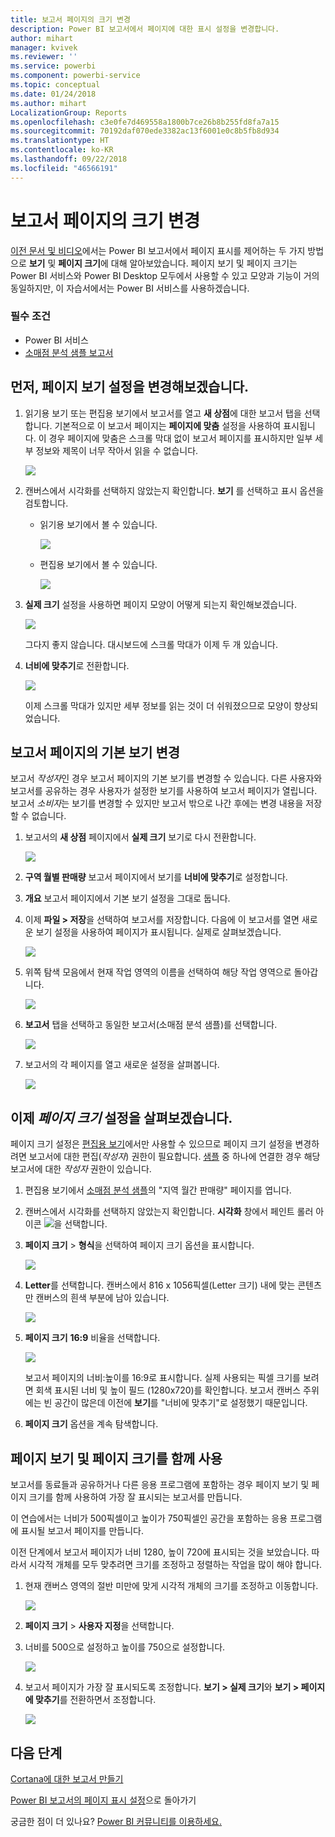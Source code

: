 ```yaml
---
title: 보고서 페이지의 크기 변경
description: Power BI 보고서에서 페이지에 대한 표시 설정을 변경합니다.
author: mihart
manager: kvivek
ms.reviewer: ''
ms.service: powerbi
ms.component: powerbi-service
ms.topic: conceptual
ms.date: 01/24/2018
ms.author: mihart
LocalizationGroup: Reports
ms.openlocfilehash: c3e0fe7d469558a1800b7ce26b8b255fd8fa7a15
ms.sourcegitcommit: 70192daf070ede3382ac13f6001e0c8b5fb8d934
ms.translationtype: HT
ms.contentlocale: ko-KR
ms.lasthandoff: 09/22/2018
ms.locfileid: "46566191"
---
```

# <a name="change-the-size-of-a-report-page"></a>보고서 페이지의 크기 변경
[이전 문서 및 비디오](../power-bi-report-display-settings.md)에서는 Power BI 보고서에서 페이지 표시를 제어하는 두 가지 방법으로 **보기** 및 **페이지 크기**에 대해 알아보았습니다. 페이지 보기 및 페이지 크기는 Power BI 서비스와 Power BI Desktop 모두에서 사용할 수 있고 모양과 기능이 거의 동일하지만, 이 자습서에서는 Power BI 서비스를 사용하겠습니다.

### <a name="prerequisites"></a>필수 조건
- Power BI 서비스   
- [소매점 분석 샘플 보고서](../sample-retail-analysis.md)

## <a name="first-lets-change-the-page-view-setting"></a>먼저, 페이지 보기 설정을 변경해보겠습니다.

1. 읽기용 보기 또는 편집용 보기에서 보고서를 열고 **새 상점**에 대한 보고서 탭을 선택합니다. 기본적으로 이 보고서 페이지는 **페이지에 맞춤** 설정을 사용하여 표시됩니다.  이 경우 페이지에 맞춤은 스크롤 막대 없이 보고서 페이지를 표시하지만 일부 세부 정보와 제목이 너무 작아서 읽을 수 없습니다.

   ![](media/end-user-report-view/pbi_fit_to_page.png)
2. 캔버스에서 시각화를 선택하지 않았는지 확인합니다. **보기** 를 선택하고 표시 옵션을 검토합니다.

   * 읽기용 보기에서 볼 수 있습니다.

     ![](media/end-user-report-view/power-bi-page-view-menu-new.png)
   * 편집용 보기에서 볼 수 있습니다.

     ![](media/end-user-report-view/power-bi-view-editing-view.png)

3. **실제 크기** 설정을 사용하면 페이지 모양이 어떻게 되는지 확인해보겠습니다.

   ![](media/end-user-report-view/power-bi-actal-size2.png)

   그다지 좋지 않습니다. 대시보드에 스크롤 막대가 이제 두 개 있습니다.
4. **너비에 맞추기**로 전환합니다.

   ![](media/end-user-report-view/pbi_fit_to_width.png)

   이제 스크롤 막대가 있지만 세부 정보를 읽는 것이 더 쉬워졌으므로 모양이 향상되었습니다.

## <a name="change-the-default-view-for-a-report-page"></a>보고서 페이지의 기본 보기 변경
보고서 *작성자*인 경우 보고서 페이지의 기본 보기를 변경할 수 있습니다. 다른 사용자와 보고서를 공유하는 경우 사용자가 설정한 보기를 사용하여 보고서 페이지가 열립니다. 보고서 *소비자*는 보기를 변경할 수 있지만 보고서 밖으로 나간 후에는 변경 내용을 저장할 수 없습니다.

1. 보고서의 **새 상점** 페이지에서 **실제 크기** 보기로 다시 전환합니다.

   ![](media/end-user-report-view/power-bi-actual-size.png)

2. **구역 월별 판매량** 보고서 페이지에서 보기를 **너비에 맞추기**로 설정합니다.

3. **개요** 보고서 페이지에서 기본 보기 설정을 그대로 둡니다.

4. 이제 **파일 > 저장**을 선택하여 보고서를 저장합니다. 다음에 이 보고서를 열면 새로운 보기 설정을 사용하여 페이지가 표시됩니다. 실제로 살펴보겠습니다.

   ![](media/end-user-report-view/power-bi-save.png)
3. 위쪽 탐색 모음에서 현재 작업 영역의 이름을 선택하여 해당 작업 영역으로 돌아갑니다.  

   ![](media/end-user-report-view/power-bi-my-workspace.png)
4. **보고서** 탭을 선택하고 동일한 보고서(소매점 분석 샘플)를 선택합니다.

    ![](media/end-user-report-view/power-bi-new-report2.png)
5. 보고서의 각 페이지를 열고 새로운 설정을 살펴봅니다.

   ![](media/end-user-report-view/power-bi-page-view.gif)

## <a name="now-lets-explore-the-page-size-setting"></a>이제 *페이지 크기* 설정을 살펴보겠습니다.
페이지 크기 설정은 [편집용 보기](../service-interact-with-a-report-in-editing-view.md)에서만 사용할 수 있으므로 페이지 크기 설정을 변경하려면 보고서에 대한 편집(*작성자*) 권한이 필요합니다. [샘플](../sample-datasets.md) 중 하나에 연결한 경우 해당 보고서에 대한 *작성자* 권한이 있습니다.

1. 편집용 보기에서 [소매점 분석 샘플](../sample-retail-analysis.md)의 "지역 월간 판매량" 페이지를 엽니다.
2. 캔버스에서 시각화를 선택하지 않았는지 확인합니다.  **시각화** 창에서 페인트 롤러 아이콘 ![](media/end-user-report-view/power-bi-paintroller.png)을 선택합니다.
3. **페이지 크기** &gt; **형식**을 선택하여 페이지 크기 옵션을 표시합니다.

   ![](media/end-user-report-view/power-bi-page-size-menu-new.png)
4. **Letter**를 선택합니다.  캔버스에서 816 x 1056픽셀(Letter 크기) 내에 맞는 콘텐츠만 캔버스의 흰색 부분에 남아 있습니다.

   ![](media/end-user-report-view/power-bi-letter-new.png)
5. **페이지 크기** **16:9** 비율을 선택합니다.

   ![](media/end-user-report-view/power-bi-16-to-9-new.png)

   보고서 페이지의 너비:높이를 16:9로 표시합니다. 실제 사용되는 픽셀 크기를 보려면 회색 표시된 너비 및 높이 필드 (1280x720)를 확인합니다. 보고서 캔버스 주위에는 빈 공간이 많은데 이전에 **보기**를 "너비에 맞추기"로 설정했기 때문입니다.
7. **페이지 크기** 옵션을 계속 탐색합니다.

## <a name="use-page-view-and-page-size-together"></a>페이지 보기 및 페이지 크기를 함께 사용
보고서를 동료들과 공유하거나 다른 응용 프로그램에 포함하는 경우 페이지 보기 및 페이지 크기를 함께 사용하여 가장 잘 표시되는 보고서를 만듭니다.

이 연습에서는 너비가 500픽셀이고 높이가 750픽셀인 공간을 포함하는 응용 프로그램에 표시될 보고서 페이지를 만듭니다.

이전 단계에서 보고서 페이지가 너비 1280, 높이 720에 표시되는 것을 보았습니다. 따라서 시각적 개체를 모두 맞추려면 크기를 조정하고 정렬하는 작업을 많이 해야 합니다.

1. 현재 캔버스 영역의 절반 미만에 맞게 시각적 개체의 크기를 조정하고 이동합니다.

    ![](media/end-user-report-view/power-bi-custom-view.gif)
2. **페이지 크기** &gt; **사용자 지정**을 선택합니다.
3. 너비를 500으로 설정하고 높이를 750으로 설정합니다.

    ![](media/end-user-report-view/power-bi-custom-new.png)
4. 보고서 페이지가 가장 잘 표시되도록 조정합니다. **보기 > 실제 크기**와 **보기 > 페이지에 맞추기**를 전환하면서 조정합니다.

    ![](media/end-user-report-view/power-bi-final-new.png)

## <a name="next-steps"></a>다음 단계
[Cortana에 대한 보고서 만들기](../service-cortana-answer-cards.md)

[Power BI 보고서의 페이지 표시 설정](../power-bi-report-display-settings.md)으로 돌아가기

궁금한 점이 더 있나요? [Power BI 커뮤니티를 이용하세요.](http://community.powerbi.com/)
